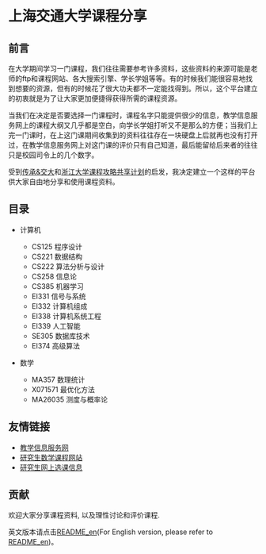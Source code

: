 # 上海交通大学课程分享

## 前言
在大学期间学习一门课程，我们往往需要参考许多资料，这些资料的来源可能是老师的ftp和课程网站、各大搜索引擎、学长学姐等等。有的时候我们能很容易地找到想要的资源，但有的时候花了很大功夫都不一定能找得到。所以，这个平台建立的初衷就是为了让大家更加便捷得获得所需的课程资源。

当我们在决定是否要选择一门课程时，课程名字只能提供很少的信息，教学信息服务网上的课程大纲又几乎都是空白，向学长学姐打听又不是那么的方便；当我们上完一门课时，在上这门课期间收集到的资料往往存在一块硬盘上后就再也没有打开过，在教学信息服务网上对这门课的评价只有自己知道，最后能留给后来者的往往只是校园司令上的几个数字。

受到[传承&交大](http://share.sjtu.edu.cn)和[浙江大学课程攻略共享计划](https://github.com/QSCTech/zju-icicles)的启发，我决定建立一个这样的平台供大家自由地分享和使用课程资料。

## 目录

- 计算机
  - CS125 程序设计
  - CS221 数据结构
  - CS222 算法分析与设计
  - CS258 信息论
  - CS385 机器学习
  - EI331 信号与系统
  - EI332 计算机组成
  - EI338 计算机系统工程
  - EI339 人工智能
  - SE305 数据库技术
  - EI374 高级算法

- 数学
  - MA357 数理统计
  - X071571 最优化方法
  - MA26035 测度与概率论

## 友情链接
- [教学信息服务网](http://electsys.sjtu.edu.cn)
- [研究生数学课程网站](http://math.sjtu.edu.cn/course/Ngraduate/)
- [研究生网上选课信息](http://www.yjs.sjtu.edu.cn:81/epstar/web/outer/KKBJ_CX/kkbj.jsp)

## 贡献 
欢迎大家分享课程资料, 以及理性讨论和评价课程.

英文版本请点击[README_en](https://github.com/CoolPhilChen/SJTU-Courses/README_en.md)(For English version, please refer to [README_en](https://github.com/CoolPhilChen/SJTU-Courses/README_en.md))。
